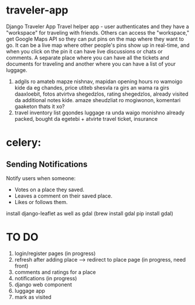 # traveler-app
Django Traveler App
Travel helper app - user authenticates and they have a "workspace" for traveling with friends. 
Others can access the "workspace," get Google Maps API so they can put pins on the map where they 
want to go. It can be a live map where other people's pins show up in real-time, and when you click 
on the pin it can have live discussions or chats or comments. A separate place where you can have 
all the tickets and documents for traveling and another where you can have a list of your luggage.

1. adgils ro amateb mapze nishnav, mapidan opening hours ro wamoigo kide da eg chandes, 
price utiteb shesvla ra girs an wama ra girs daaxloebit, fotos atvirtva shegedzlos, rating shegedzlos, 
already visited da additional notes kide. amaze sheudzliat ro mogiwonon, komentari gaaketon thats it xo?
2. travel inventory 
list gqondes luggage ra unda waigo monishno already packed, bought da egetebi + atvirte travel ticket, insurance

# celery:
## Sending Notifications
Notify users when someone:
* Votes on a place they saved.
* Leaves a comment on their saved place.
* Likes or follows them.

install django-leaflet as well as gdal (brew install gdal pip install gdal)

# TO DO

1. login/register pages (in progress)
2. refresh after adding place --> redirect to place page (in progress, need front)
3. comments and ratings for a place
4. notifications (in progress)
5. django web component
6. luggage app 
7. mark as visited

